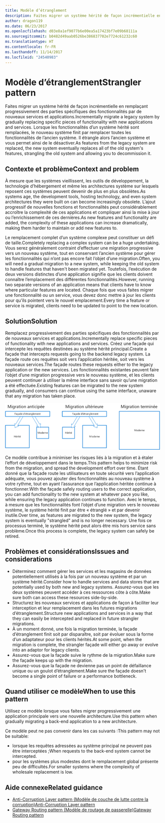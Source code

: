 ```yaml
---
title: Modèle d’étranglement
description: Faites migrer un système hérité de façon incrémentielle en remplaçant progressivement des parties spécifiques des fonctionnalités par de nouveaux services et applications.
author: dragon119
ms.date: 06/23/2017
ms.openlocfilehash: d03e8a1ef9077b6e00ea5a17423bf7e09b68111a
ms.sourcegitcommit: b0482d49aab0526be386837702e7724c61232c60
ms.translationtype: HT
ms.contentlocale: fr-FR
ms.lasthandoff: 11/14/2017
ms.locfileid: "24540983"
---
```

# <a name="strangler-pattern"></a><span data-ttu-id="80ce7-103">Modèle d’étranglement</span><span class="sxs-lookup"><span data-stu-id="80ce7-103">Strangler pattern</span></span>

<span data-ttu-id="80ce7-104">Faites migrer un système hérité de façon incrémentielle en remplaçant progressivement des parties spécifiques des fonctionnalités par de nouveaux services et applications.</span><span class="sxs-lookup"><span data-stu-id="80ce7-104">Incrementally migrate a legacy system by gradually replacing specific pieces of functionality with new applications and services.</span></span> <span data-ttu-id="80ce7-105">Lorsque les fonctionnalités d’un système hérité sont remplacées, le nouveau système finit par remplacer toutes les fonctionnalités de l’ancien système. Il étrangle alors l’ancien système et vous permet ainsi de le désactiver.</span><span class="sxs-lookup"><span data-stu-id="80ce7-105">As features from the legacy system are replaced, the new system eventually replaces all of the old system's features, strangling the old system and allowing you to decommission it.</span></span> 

## <a name="context-and-problem"></a><span data-ttu-id="80ce7-106">Contexte et problème</span><span class="sxs-lookup"><span data-stu-id="80ce7-106">Context and problem</span></span>

<span data-ttu-id="80ce7-107">À mesure que les systèmes vieillissent, les outils de développement, la technologie d’hébergement et même les architectures système sur lesquels reposent ces systèmes peuvent devenir de plus en plus obsolètes.</span><span class="sxs-lookup"><span data-stu-id="80ce7-107">As systems age, the development tools, hosting technology, and even system architectures they were built on can become increasingly obsolete.</span></span> <span data-ttu-id="80ce7-108">L’ajout progressif de nouvelles fonctions et fonctionnalités peut considérablement accroître la complexité de ces applications et compliquer ainsi la mise à jour ou l’enrichissement de ces dernières.</span><span class="sxs-lookup"><span data-stu-id="80ce7-108">As new features and functionality are added, the complexity of these applications can increase dramatically, making them harder to maintain or add new features to.</span></span>

<span data-ttu-id="80ce7-109">Le remplacement complet d’un système complexe peut constituer un défi de taille.</span><span class="sxs-lookup"><span data-stu-id="80ce7-109">Completely replacing a complex system can be a huge undertaking.</span></span> <span data-ttu-id="80ce7-110">Vous serez généralement contraint d’effectuer une migration progressive vers un nouveau système, tout en conservant l’ancien système pour gérer les fonctionnalités qui n’ont pas encore fait l’objet d’une migration.</span><span class="sxs-lookup"><span data-stu-id="80ce7-110">Often, you will need a gradual migration to a new system, while keeping the old system to handle features that haven't been migrated yet.</span></span> <span data-ttu-id="80ce7-111">Toutefois, l’exécution de deux versions distinctes d’une application signifie que les clients doivent connaître l’emplacement des différentes fonctionnalités.</span><span class="sxs-lookup"><span data-stu-id="80ce7-111">However, running two separate versions of an application means that clients have to know where particular features are located.</span></span> <span data-ttu-id="80ce7-112">Chaque fois que vous faites migrer une fonctionnalité ou un service, vous devez donc mettre à jour les clients pour qu’ils pointent vers le nouvel emplacement.</span><span class="sxs-lookup"><span data-stu-id="80ce7-112">Every time a feature or service is migrated, clients need to be updated to point to the new location.</span></span>

## <a name="solution"></a><span data-ttu-id="80ce7-113">Solution</span><span class="sxs-lookup"><span data-stu-id="80ce7-113">Solution</span></span>

<span data-ttu-id="80ce7-114">Remplacez progressivement des parties spécifiques des fonctionnalités par de nouveaux services et applications.</span><span class="sxs-lookup"><span data-stu-id="80ce7-114">Incrementally replace specific pieces of functionality with new applications and services.</span></span> <span data-ttu-id="80ce7-115">Créez une façade qui intercepte les requêtes destinées au système hérité principal.</span><span class="sxs-lookup"><span data-stu-id="80ce7-115">Create a façade that intercepts requests going to the backend legacy system.</span></span> <span data-ttu-id="80ce7-116">La façade route ces requêtes soit vers l’application héritée, soit vers les nouveaux services.</span><span class="sxs-lookup"><span data-stu-id="80ce7-116">The façade routes these requests either to the legacy application or the new services.</span></span> <span data-ttu-id="80ce7-117">Les fonctionnalités existantes peuvent faire l’objet d’une migration progressive vers le nouveau système, et les clients peuvent continuer à utiliser la même interface sans savoir qu’une migration a été effectuée.</span><span class="sxs-lookup"><span data-stu-id="80ce7-117">Existing features can be migrated to the new system gradually, and consumers can continue using the same interface, unaware that any migration has taken place.</span></span>

![](./_images/strangler.png)  

<span data-ttu-id="80ce7-118">Ce modèle contribue à minimiser les risques liés à la migration et à étaler l’effort de développement dans le temps.</span><span class="sxs-lookup"><span data-stu-id="80ce7-118">This pattern helps to minimize risk from the migration, and spread the development effort over time.</span></span> <span data-ttu-id="80ce7-119">Étant donné que la façade route les utilisateurs en toute sécurité vers l’application adéquate, vous pouvez ajouter des fonctionnalités au nouveau système à votre rythme, tout en ayant l’assurance que l’application héritée continue à fonctionner.</span><span class="sxs-lookup"><span data-stu-id="80ce7-119">With the façade safely routing users to the correct application, you can add functionality to the new system at whatever pace you like, while ensuring the legacy application continues to function.</span></span> <span data-ttu-id="80ce7-120">Avec le temps, à mesure que les fonctionnalités font l’objet d’une migration vers le nouveau système, le système hérité finit par être « étranglé » et par devenir inutile.</span><span class="sxs-lookup"><span data-stu-id="80ce7-120">Over time, as features are migrated to the new system, the legacy system is eventually "strangled" and is no longer necessary.</span></span> <span data-ttu-id="80ce7-121">Une fois ce processus terminé, le système hérité peut alors être mis hors service sans problème.</span><span class="sxs-lookup"><span data-stu-id="80ce7-121">Once this process is complete, the legacy system can safely be retired.</span></span>

## <a name="issues-and-considerations"></a><span data-ttu-id="80ce7-122">Problèmes et considérations</span><span class="sxs-lookup"><span data-stu-id="80ce7-122">Issues and considerations</span></span>

- <span data-ttu-id="80ce7-123">Déterminez comment gérer les services et les magasins de données potentiellement utilisés à la fois par un nouveau système et par un système hérité.</span><span class="sxs-lookup"><span data-stu-id="80ce7-123">Consider how to handle services and data stores that are potentially used by both new and legacy systems.</span></span> <span data-ttu-id="80ce7-124">Assurez-vous que les deux systèmes peuvent accéder à ces ressources côte à côte.</span><span class="sxs-lookup"><span data-stu-id="80ce7-124">Make sure both can access these resources side-by-side.</span></span>
- <span data-ttu-id="80ce7-125">Structurez les nouveaux services et applications de façon à faciliter leur interception et leur remplacement dans les futures migrations d’étranglement.</span><span class="sxs-lookup"><span data-stu-id="80ce7-125">Structure new applications and services in a way that they can easily be intercepted and replaced in future strangler migrations.</span></span>
- <span data-ttu-id="80ce7-126">À un moment donné, une fois la migration terminée, la façade d’étranglement finit soit par disparaître, soit par évoluer sous la forme d’un adaptateur pour les clients hérités.</span><span class="sxs-lookup"><span data-stu-id="80ce7-126">At some point, when the migration is complete, the strangler façade will either go away or evolve into an adaptor for legacy clients.</span></span>
- <span data-ttu-id="80ce7-127">Assurez-vous que la façade suive le rythme de la migration.</span><span class="sxs-lookup"><span data-stu-id="80ce7-127">Make sure the façade keeps up with the migration.</span></span>
- <span data-ttu-id="80ce7-128">Assurez-vous que la façade ne devienne pas un point de défaillance unique ou un goulot d’étranglement.</span><span class="sxs-lookup"><span data-stu-id="80ce7-128">Make sure the façade doesn't become a single point of failure or a performance bottleneck.</span></span>

## <a name="when-to-use-this-pattern"></a><span data-ttu-id="80ce7-129">Quand utiliser ce modèle</span><span class="sxs-lookup"><span data-stu-id="80ce7-129">When to use this pattern</span></span>

<span data-ttu-id="80ce7-130">Utilisez ce modèle lorsque vous faites migrer progressivement une application principale vers une nouvelle architecture.</span><span class="sxs-lookup"><span data-stu-id="80ce7-130">Use this pattern when gradually migrating a back-end application to a new architecture.</span></span>

<span data-ttu-id="80ce7-131">Ce modèle peut ne pas convenir dans les cas suivants :</span><span class="sxs-lookup"><span data-stu-id="80ce7-131">This pattern may not be suitable:</span></span>

- <span data-ttu-id="80ce7-132">lorsque les requêtes adressées au système principal ne peuvent pas être interceptées ;</span><span class="sxs-lookup"><span data-stu-id="80ce7-132">When requests to the back-end system cannot be intercepted.</span></span>
- <span data-ttu-id="80ce7-133">pour les systèmes plus modestes dont le remplacement global présente peu de difficultés.</span><span class="sxs-lookup"><span data-stu-id="80ce7-133">For smaller systems where the complexity of wholesale replacement is low.</span></span>

## <a name="related-guidance"></a><span data-ttu-id="80ce7-134">Aide connexe</span><span class="sxs-lookup"><span data-stu-id="80ce7-134">Related guidance</span></span>

- [<span data-ttu-id="80ce7-135">Anti-Corruption Layer pattern (Modèle de couche de lutte contre la corruption)</span><span class="sxs-lookup"><span data-stu-id="80ce7-135">Anti-Corruption Layer pattern</span></span>](./anti-corruption-layer.md)
- [<span data-ttu-id="80ce7-136">Gateway Routing pattern (Modèle de routage de passerelle)</span><span class="sxs-lookup"><span data-stu-id="80ce7-136">Gateway Routing pattern</span></span>](./gateway-routing.md)


 

